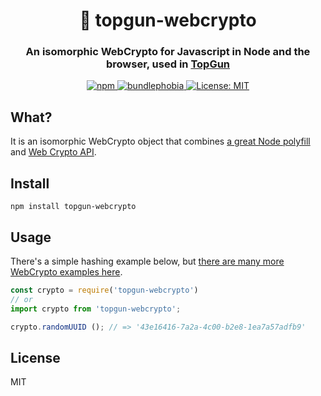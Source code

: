 <h1 align="center" style="border-bottom: none;">🔑 topgun-webcrypto</h1>
<h3 align="center">An isomorphic WebCrypto for Javascript in Node and the browser, used in <a href="https://github.com/TopGunBuild/topgun">TopGun</a></h3>

<p align="center">
  <a href="https://npm.im/topgun-webcrypto">
    <img alt="npm" src="https://badgen.net/npm/v/topgun-webcrypto">
  </a>
  <a href="https://bundlephobia.com/result?p=topgun-webcrypto">
    <img alt="bundlephobia" src="https://img.shields.io/bundlephobia/minzip/topgun-webcrypto.svg">
  </a>
  <a href="https://opensource.org/licenses/MIT">
      <img alt="License: MIT" src="https://img.shields.io/badge/License-MIT-yellow.svg">
  </a>
</p>

## What?

It is an isomorphic WebCrypto object that combines [a great Node polyfill](https://github.com/PeculiarVentures/webcrypto) and [Web Crypto API](https://developer.mozilla.org/en-US/docs/Web/API/Web_Crypto_API).

## Install

`npm install topgun-webcrypto`

## Usage

There's a simple hashing example below, but [there are many more WebCrypto examples here](https://github.com/diafygi/webcrypto-examples).

```javascript
const crypto = require('topgun-webcrypto')
// or
import crypto from 'topgun-webcrypto';

crypto.randomUUID (); // => '43e16416-7a2a-4c00-b2e8-1ea7a57adfb9'
```

## License

MIT
